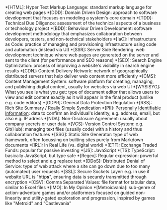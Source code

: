 *[HTML]: Hyper Text Markup Language: standard markup language for creating web pages
*[DDD]: Domain Driven Design: approach to software development that focuses on modeling a system's core domain
*[TDD]: Technical Due Diligence: assessment of the technical aspects of a business or technology project
*[BDD]: Behaviour Driven Development: software development methodology that emphasizes collaboration between developers, testers, and non-technical stakeholders
*[IaC]: Infrastructure as Code: practice of managing and provisioning infrastructure using code and automation (instead via UI)
*[SSR]: Server Side Rendering: web development technique where web pages are generated on the server and sent to the client (for performance and SEO reasons)
*[SEO]: Search Engine Optimization: process of improving a website's visibility in search engine results
*[CDN]: Content Delivery Network: network of geographically distributed servers that help deliver web content more efficiently
*[CMS]: Content Management System: software platform for creating, managing, and publishing digital content, usually for websites via web UI
*[WYSISYG]: What you see is what you get: type of document editor that allows users to view and edit content exactly as it will appear in the final product (unlike e.g. code editors)
*[GDPR]: General Data Protection Regulation
*[RSS]: Rich Site Summary / Really Simple Syndication
*[PII]: [Personally Identifiable Information](https://www.investopedia.com/terms/p/personally-identifiable-information-pii.asp): data to confirm an individual's identity, e.g. address, email, but also e.g. IP adress
*[NDA]: Non-Disclosure Agreement: usually about company secrets or user data
*[VCS]: Version Control System: e.g. Git(Hub): managing text files (usually code) with a history and thus collaboration features
*[SSG]: Static Site Generator: type of web framework, often focussing on builting sites purely from Markdown documents 
*[IRL]: In Real Life (vs. digital world)
*[ETF]: Exchange Traded Funds: popular for passive investing
*[JS]: JavaScript
*[TS]: TypeScript: basically JavaScript, but type safe
*[Regex]: Regular expression: powerful method to select and e.g replace text
*[DDoS]: Distributed Denial of Service: type of web attack where a site can go down due to too many (automated) user requests
*[SSL]: Secure Sockets Layer: e.g. in use if website URL is "http**s**", ensuring data is securely transmitted through encryption
*[CSV]: Comma Separated Values: file format for tabular data, similar to Excel files
*[IMO]: In My Opinion
*[Metroidvania]: sub-genre of action-adventure games and/or platformers focused on guided non-linearity and utility-gated exploration and progression, inspired by games like "Metroid" and "Castlevania"